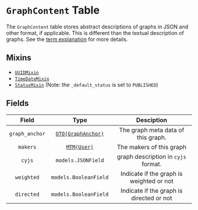 # `GraphContent` Table

The `GraphContent` table stores abstract descriptions of graphs in JSON and other format, if applicable. This is
different than the textual description of graphs. See
the [term explanation](/RFCs/backend/database/tutorial_related_tables/introduction.md#Graph) for more details.

## Mixins

* [`UUIDMixin`](/RFCs/backend/database/mixins.md#UUIDMixin)
* [`TimeDateMixin`](/RFCs/backend/database/mixins.md#TimeDateMixin)
* [`StatusMixin`](/RFCs/backend/database/mixins.md#StatusMixin) (Note: the `_default_status` is set to `PUBLISHED`)

## Fields

|     Field      |                             Type                             |                Desciption                |
| :------------: | :----------------------------------------------------------: | :--------------------------------------: |
| `graph_anchor` | [`OTO(GraphAnchor)`](/RFCs/backend/database/tutorial_related_tables/graph/graph_anchor_table.md) |    The graph meta data of this graph.    |
|    `makers`    | [`MTM(User)`](/RFCs/backend/database/user_system/user_table.md) |         The makers of this graph         |
|     `cyjs`     |                      `models.JSONField`                      |   graph description in `cyjs` format.    |
|   `weighted`   |                    `models.BooleanField`                     | Indicate if the graph is weighted or not |
|   `directed`   |                    `models.BooleanField`                     | Indicate if the graph is directed or not |
